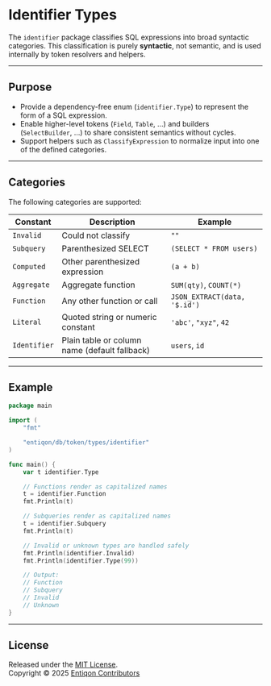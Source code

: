 # Identifier Types

The `identifier` package classifies SQL expressions into broad syntactic
categories. This classification is purely **syntactic**, not semantic,
and is used internally by token resolvers and helpers.

---

## Purpose

- Provide a dependency-free enum (`identifier.Type`) to represent
  the form of a SQL expression.
- Enable higher-level tokens (`Field`, `Table`, …) and builders
  (`SelectBuilder`, …) to share consistent semantics without cycles.
- Support helpers such as `ClassifyExpression` to normalize input
  into one of the defined categories.

---

## Categories

The following categories are supported:

| Constant     | Description                                                      | Example                        |
|--------------|------------------------------------------------------------------|--------------------------------|
| `Invalid`    | Could not classify                                               | `""`                           |
| `Subquery`   | Parenthesized SELECT                                             | `(SELECT * FROM users)`        |
| `Computed`   | Other parenthesized expression                                   | `(a + b)`                      |
| `Aggregate`  | Aggregate function                                               | `SUM(qty)`, `COUNT(*)`         |
| `Function`   | Any other function or call                                       | `JSON_EXTRACT(data, '$.id')`   |
| `Literal`    | Quoted string or numeric constant                                | `'abc'`, `"xyz"`, `42`         |
| `Identifier` | Plain table or column name (default fallback)                    | `users`, `id`                  |

---

## Example

```go
package main

import (
	"fmt"

	"entiqon/db/token/types/identifier"
)

func main() {
	var t identifier.Type

	// Functions render as capitalized names
	t = identifier.Function
	fmt.Println(t)

	// Subqueries render as capitalized names
	t = identifier.Subquery
	fmt.Println(t)

	// Invalid or unknown types are handled safely
	fmt.Println(identifier.Invalid)
	fmt.Println(identifier.Type(99))

	// Output:
	// Function
	// Subquery
	// Invalid
	// Unknown
}
```

---

## License

Released under the [MIT License](../../../../LICENSE).  
Copyright © 2025 [Entiqon Contributors](https://entiqon.io)

